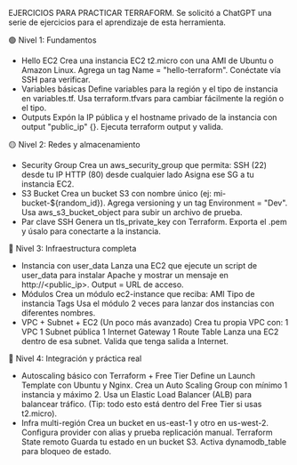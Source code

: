 EJERCICIOS PARA PRACTICAR TERRAFORM.
Se solicitó a ChatGPT una serie de ejercicios para el aprendizaje de esta herramienta.

🟢 Nivel 1: Fundamentos

- Hello EC2
Crea una instancia EC2 t2.micro con una AMI de Ubuntu o Amazon Linux.
Agrega un tag Name = "hello-terraform".
Conéctate vía SSH para verificar.
- Variables básicas
Define variables para la región y el tipo de instancia en variables.tf.
Usa terraform.tfvars para cambiar fácilmente la región o el tipo.
- Outputs
Expón la IP pública y el hostname privado de la instancia con output "public_ip" {}.
Ejecuta terraform output y valida.

🟡 Nivel 2: Redes y almacenamiento
- Security Group
Crea un aws_security_group que permita:
SSH (22) desde tu IP
HTTP (80) desde cualquier lado
Asigna ese SG a tu instancia EC2.
- S3 Bucket
Crea un bucket S3 con nombre único (ej: mi-bucket-${random_id}).
Agrega versioning y un tag Environment = "Dev".
Usa aws_s3_bucket_object para subir un archivo de prueba.
- Par clave SSH
Genera un tls_private_key con Terraform.
Exporta el .pem y úsalo para conectarte a la instancia.

🔵 Nivel 3: Infraestructura completa
- Instancia con user_data
Lanza una EC2 que ejecute un script de user_data para instalar Apache y mostrar un mensaje en http://<public_ip>.
Output = URL de acceso.
- Módulos
Crea un módulo ec2-instance que reciba:
AMI
Tipo de instancia
Tags
Usa el módulo 2 veces para lanzar dos instancias con diferentes nombres.
- VPC + Subnet + EC2
(Un poco más avanzado) Crea tu propia VPC con:
1 VPC
1 Subnet pública
1 Internet Gateway
1 Route Table
Lanza una EC2 dentro de esa subnet.
Valida que tenga salida a Internet.

🔴 Nivel 4: Integración y práctica real
- Autoscaling básico con Terraform + Free Tier
Define un Launch Template con Ubuntu y Nginx.
Crea un Auto Scaling Group con mínimo 1 instancia y máximo 2.
Usa un Elastic Load Balancer (ALB) para balancear tráfico.
(Tip: todo esto está dentro del Free Tier si usas t2.micro).
- Infra multi-región
Crea un bucket en us-east-1 y otro en us-west-2.
Configura provider con alias y prueba replicación manual.
Terraform State remoto
Guarda tu estado en un bucket S3.
Activa dynamodb_table para bloqueo de estado.
